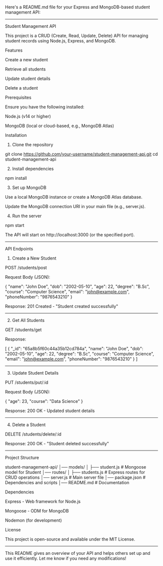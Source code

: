 Here's a README.md file for your Express and MongoDB-based student management API:


---

Student Management API

This project is a CRUD (Create, Read, Update, Delete) API for managing student records using Node.js, Express, and MongoDB.

Features

Create a new student

Retrieve all students

Update student details

Delete a student


Prerequisites

Ensure you have the following installed:

Node.js (v14 or higher)

MongoDB (local or cloud-based, e.g., MongoDB Atlas)


Installation

1. Clone the repository

git clone https://github.com/your-username/student-management-api.git
cd student-management-api


2. Install dependencies

npm install


3. Set up MongoDB

Use a local MongoDB instance or create a MongoDB Atlas database.

Update the MongoDB connection URI in your main file (e.g., server.js).



4. Run the server

npm start

The API will start on http://localhost:3000 (or the specified port).




---

API Endpoints

1. Create a New Student

POST /students/post

Request Body (JSON):

{
  "name": "John Doe",
  "dob": "2002-05-10",
  "age": 22,
  "degree": "B.Sc",
  "course": "Computer Science",
  "email": "john@example.com",
  "phoneNumber": "9876543210"
}

Response: 201 Created - "Student created successfully"



---

2. Get All Students

GET /students/get

Response:

[
  {
    "_id": "65a8b5f60c44a35b12cd784a",
    "name": "John Doe",
    "dob": "2002-05-10",
    "age": 22,
    "degree": "B.Sc",
    "course": "Computer Science",
    "email": "john@example.com",
    "phoneNumber": "9876543210"
  }
]



---

3. Update Student Details

PUT /students/put/:id

Request Body (JSON):

{
  "age": 23,
  "course": "Data Science"
}

Response: 200 OK - Updated student details



---

4. Delete a Student

DELETE /students/delete/:id

Response: 200 OK - "Student deleted successfully"



---

Project Structure

student-management-api/
│── models/
│   ├── student.js      # Mongoose model for Student
│── routes/
│   ├── students.js     # Express routes for CRUD operations
│── server.js           # Main server file
│── package.json        # Dependencies and scripts
│── README.md           # Documentation

Dependencies

Express - Web framework for Node.js

Mongoose - ODM for MongoDB

Nodemon (for development)


License

This project is open-source and available under the MIT License.


---

This README gives an overview of your API and helps others set up and use it efficiently. Let me know if you need any modifications!
